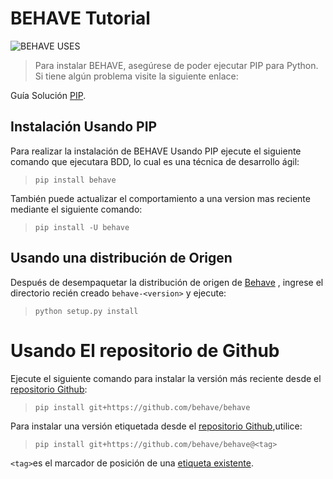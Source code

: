 # BEHAVE Tutorial

![BEHAVE USES](https://camo.githubusercontent.com/9afcdb94ede677a8c791beaa5031755af94ac56969bedd3b3e9af9b48d535fa5/68747470733a2f2f7261772e6769746875622e636f6d2f6265686176652f6265686176652f6d61737465722f646f63732f5f7374617469632f6265686176655f6c6f676f312e706e67)

> Para instalar BEHAVE, asegúrese de poder ejecutar PIP para Python. Si tiene algún problema visite la siguiente enlace:

Guía Solución [PIP](https://stackoverflow.com/questions/32639074/why-am-i-getting-importerror-no-module-named-pip-right-after-installing-pip/53921438).

## Instalación Usando PIP

Para realizar la instalación de BEHAVE Usando PIP ejecute el siguiente comando que ejecutara BDD, lo cual es una técnica de desarrollo ágil:

> `pip install behave`

También puede actualizar el comportamiento a una version mas reciente mediante el siguiente comando:

>`pip install -U behave`
 
## Usando una distribución de Origen

Después de desempaquetar la distribución de origen de [Behave](https://pypi.org/project/behave/) , ingrese el directorio recién creado `behave-<version>` y ejecute:

> `python setup.py install`

# Usando El repositorio de Github

Ejecute el siguiente comando para instalar la versión más reciente desde el [repositorio Github](https://github.com/behave/behave):

 > `pip install git+https://github.com/behave/behave`

 Para instalar una versión etiquetada desde el [repositorio Github](https://github.com/behave/behave),utilice:

 >`pip install git+https://github.com/behave/behave@<tag>`

 `<tag>`es el marcador de posición de una [etiqueta existente](https://github.com/behave/behave/tags).




